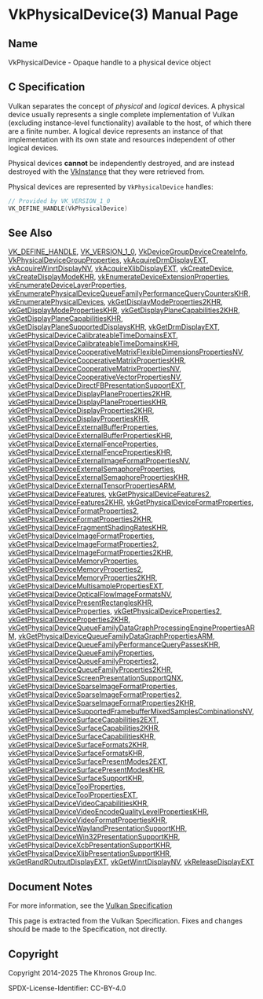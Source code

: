 # VkPhysicalDevice(3) Manual Page

## Name

VkPhysicalDevice - Opaque handle to a physical device object



## [](#_c_specification)C Specification

Vulkan separates the concept of *physical* and *logical* devices. A physical device usually represents a single complete implementation of Vulkan (excluding instance-level functionality) available to the host, of which there are a finite number. A logical device represents an instance of that implementation with its own state and resources independent of other logical devices.

Physical devices **cannot** be independently destroyed, and are instead destroyed with the [VkInstance](https://registry.khronos.org/vulkan/specs/latest/man/html/VkInstance.html) that they were retrieved from.

Physical devices are represented by `VkPhysicalDevice` handles:

```c++
// Provided by VK_VERSION_1_0
VK_DEFINE_HANDLE(VkPhysicalDevice)
```

## [](#_see_also)See Also

[VK\_DEFINE\_HANDLE](https://registry.khronos.org/vulkan/specs/latest/man/html/VK_DEFINE_HANDLE.html), [VK\_VERSION\_1\_0](https://registry.khronos.org/vulkan/specs/latest/man/html/VK_VERSION_1_0.html), [VkDeviceGroupDeviceCreateInfo](https://registry.khronos.org/vulkan/specs/latest/man/html/VkDeviceGroupDeviceCreateInfo.html), [VkPhysicalDeviceGroupProperties](https://registry.khronos.org/vulkan/specs/latest/man/html/VkPhysicalDeviceGroupProperties.html), [vkAcquireDrmDisplayEXT](https://registry.khronos.org/vulkan/specs/latest/man/html/vkAcquireDrmDisplayEXT.html), [vkAcquireWinrtDisplayNV](https://registry.khronos.org/vulkan/specs/latest/man/html/vkAcquireWinrtDisplayNV.html), [vkAcquireXlibDisplayEXT](https://registry.khronos.org/vulkan/specs/latest/man/html/vkAcquireXlibDisplayEXT.html), [vkCreateDevice](https://registry.khronos.org/vulkan/specs/latest/man/html/vkCreateDevice.html), [vkCreateDisplayModeKHR](https://registry.khronos.org/vulkan/specs/latest/man/html/vkCreateDisplayModeKHR.html), [vkEnumerateDeviceExtensionProperties](https://registry.khronos.org/vulkan/specs/latest/man/html/vkEnumerateDeviceExtensionProperties.html), [vkEnumerateDeviceLayerProperties](https://registry.khronos.org/vulkan/specs/latest/man/html/vkEnumerateDeviceLayerProperties.html), [vkEnumeratePhysicalDeviceQueueFamilyPerformanceQueryCountersKHR](https://registry.khronos.org/vulkan/specs/latest/man/html/vkEnumeratePhysicalDeviceQueueFamilyPerformanceQueryCountersKHR.html), [vkEnumeratePhysicalDevices](https://registry.khronos.org/vulkan/specs/latest/man/html/vkEnumeratePhysicalDevices.html), [vkGetDisplayModeProperties2KHR](https://registry.khronos.org/vulkan/specs/latest/man/html/vkGetDisplayModeProperties2KHR.html), [vkGetDisplayModePropertiesKHR](https://registry.khronos.org/vulkan/specs/latest/man/html/vkGetDisplayModePropertiesKHR.html), [vkGetDisplayPlaneCapabilities2KHR](https://registry.khronos.org/vulkan/specs/latest/man/html/vkGetDisplayPlaneCapabilities2KHR.html), [vkGetDisplayPlaneCapabilitiesKHR](https://registry.khronos.org/vulkan/specs/latest/man/html/vkGetDisplayPlaneCapabilitiesKHR.html), [vkGetDisplayPlaneSupportedDisplaysKHR](https://registry.khronos.org/vulkan/specs/latest/man/html/vkGetDisplayPlaneSupportedDisplaysKHR.html), [vkGetDrmDisplayEXT](https://registry.khronos.org/vulkan/specs/latest/man/html/vkGetDrmDisplayEXT.html), [vkGetPhysicalDeviceCalibrateableTimeDomainsEXT](https://registry.khronos.org/vulkan/specs/latest/man/html/vkGetPhysicalDeviceCalibrateableTimeDomainsEXT.html), [vkGetPhysicalDeviceCalibrateableTimeDomainsKHR](https://registry.khronos.org/vulkan/specs/latest/man/html/vkGetPhysicalDeviceCalibrateableTimeDomainsKHR.html), [vkGetPhysicalDeviceCooperativeMatrixFlexibleDimensionsPropertiesNV](https://registry.khronos.org/vulkan/specs/latest/man/html/vkGetPhysicalDeviceCooperativeMatrixFlexibleDimensionsPropertiesNV.html), [vkGetPhysicalDeviceCooperativeMatrixPropertiesKHR](https://registry.khronos.org/vulkan/specs/latest/man/html/vkGetPhysicalDeviceCooperativeMatrixPropertiesKHR.html), [vkGetPhysicalDeviceCooperativeMatrixPropertiesNV](https://registry.khronos.org/vulkan/specs/latest/man/html/vkGetPhysicalDeviceCooperativeMatrixPropertiesNV.html), [vkGetPhysicalDeviceCooperativeVectorPropertiesNV](https://registry.khronos.org/vulkan/specs/latest/man/html/vkGetPhysicalDeviceCooperativeVectorPropertiesNV.html), [vkGetPhysicalDeviceDirectFBPresentationSupportEXT](https://registry.khronos.org/vulkan/specs/latest/man/html/vkGetPhysicalDeviceDirectFBPresentationSupportEXT.html), [vkGetPhysicalDeviceDisplayPlaneProperties2KHR](https://registry.khronos.org/vulkan/specs/latest/man/html/vkGetPhysicalDeviceDisplayPlaneProperties2KHR.html), [vkGetPhysicalDeviceDisplayPlanePropertiesKHR](https://registry.khronos.org/vulkan/specs/latest/man/html/vkGetPhysicalDeviceDisplayPlanePropertiesKHR.html), [vkGetPhysicalDeviceDisplayProperties2KHR](https://registry.khronos.org/vulkan/specs/latest/man/html/vkGetPhysicalDeviceDisplayProperties2KHR.html), [vkGetPhysicalDeviceDisplayPropertiesKHR](https://registry.khronos.org/vulkan/specs/latest/man/html/vkGetPhysicalDeviceDisplayPropertiesKHR.html), [vkGetPhysicalDeviceExternalBufferProperties](https://registry.khronos.org/vulkan/specs/latest/man/html/vkGetPhysicalDeviceExternalBufferProperties.html), [vkGetPhysicalDeviceExternalBufferPropertiesKHR](https://registry.khronos.org/vulkan/specs/latest/man/html/vkGetPhysicalDeviceExternalBufferPropertiesKHR.html), [vkGetPhysicalDeviceExternalFenceProperties](https://registry.khronos.org/vulkan/specs/latest/man/html/vkGetPhysicalDeviceExternalFenceProperties.html), [vkGetPhysicalDeviceExternalFencePropertiesKHR](https://registry.khronos.org/vulkan/specs/latest/man/html/vkGetPhysicalDeviceExternalFencePropertiesKHR.html), [vkGetPhysicalDeviceExternalImageFormatPropertiesNV](https://registry.khronos.org/vulkan/specs/latest/man/html/vkGetPhysicalDeviceExternalImageFormatPropertiesNV.html), [vkGetPhysicalDeviceExternalSemaphoreProperties](https://registry.khronos.org/vulkan/specs/latest/man/html/vkGetPhysicalDeviceExternalSemaphoreProperties.html), [vkGetPhysicalDeviceExternalSemaphorePropertiesKHR](https://registry.khronos.org/vulkan/specs/latest/man/html/vkGetPhysicalDeviceExternalSemaphorePropertiesKHR.html), [vkGetPhysicalDeviceExternalTensorPropertiesARM](https://registry.khronos.org/vulkan/specs/latest/man/html/vkGetPhysicalDeviceExternalTensorPropertiesARM.html), [vkGetPhysicalDeviceFeatures](https://registry.khronos.org/vulkan/specs/latest/man/html/vkGetPhysicalDeviceFeatures.html), [vkGetPhysicalDeviceFeatures2](https://registry.khronos.org/vulkan/specs/latest/man/html/vkGetPhysicalDeviceFeatures2.html), [vkGetPhysicalDeviceFeatures2KHR](https://registry.khronos.org/vulkan/specs/latest/man/html/vkGetPhysicalDeviceFeatures2KHR.html), [vkGetPhysicalDeviceFormatProperties](https://registry.khronos.org/vulkan/specs/latest/man/html/vkGetPhysicalDeviceFormatProperties.html), [vkGetPhysicalDeviceFormatProperties2](https://registry.khronos.org/vulkan/specs/latest/man/html/vkGetPhysicalDeviceFormatProperties2.html), [vkGetPhysicalDeviceFormatProperties2KHR](https://registry.khronos.org/vulkan/specs/latest/man/html/vkGetPhysicalDeviceFormatProperties2KHR.html), [vkGetPhysicalDeviceFragmentShadingRatesKHR](https://registry.khronos.org/vulkan/specs/latest/man/html/vkGetPhysicalDeviceFragmentShadingRatesKHR.html), [vkGetPhysicalDeviceImageFormatProperties](https://registry.khronos.org/vulkan/specs/latest/man/html/vkGetPhysicalDeviceImageFormatProperties.html), [vkGetPhysicalDeviceImageFormatProperties2](https://registry.khronos.org/vulkan/specs/latest/man/html/vkGetPhysicalDeviceImageFormatProperties2.html), [vkGetPhysicalDeviceImageFormatProperties2KHR](https://registry.khronos.org/vulkan/specs/latest/man/html/vkGetPhysicalDeviceImageFormatProperties2KHR.html), [vkGetPhysicalDeviceMemoryProperties](https://registry.khronos.org/vulkan/specs/latest/man/html/vkGetPhysicalDeviceMemoryProperties.html), [vkGetPhysicalDeviceMemoryProperties2](https://registry.khronos.org/vulkan/specs/latest/man/html/vkGetPhysicalDeviceMemoryProperties2.html), [vkGetPhysicalDeviceMemoryProperties2KHR](https://registry.khronos.org/vulkan/specs/latest/man/html/vkGetPhysicalDeviceMemoryProperties2KHR.html), [vkGetPhysicalDeviceMultisamplePropertiesEXT](https://registry.khronos.org/vulkan/specs/latest/man/html/vkGetPhysicalDeviceMultisamplePropertiesEXT.html), [vkGetPhysicalDeviceOpticalFlowImageFormatsNV](https://registry.khronos.org/vulkan/specs/latest/man/html/vkGetPhysicalDeviceOpticalFlowImageFormatsNV.html), [vkGetPhysicalDevicePresentRectanglesKHR](https://registry.khronos.org/vulkan/specs/latest/man/html/vkGetPhysicalDevicePresentRectanglesKHR.html), [vkGetPhysicalDeviceProperties](https://registry.khronos.org/vulkan/specs/latest/man/html/vkGetPhysicalDeviceProperties.html), [vkGetPhysicalDeviceProperties2](https://registry.khronos.org/vulkan/specs/latest/man/html/vkGetPhysicalDeviceProperties2.html), [vkGetPhysicalDeviceProperties2KHR](https://registry.khronos.org/vulkan/specs/latest/man/html/vkGetPhysicalDeviceProperties2KHR.html), [vkGetPhysicalDeviceQueueFamilyDataGraphProcessingEnginePropertiesARM](https://registry.khronos.org/vulkan/specs/latest/man/html/vkGetPhysicalDeviceQueueFamilyDataGraphProcessingEnginePropertiesARM.html), [vkGetPhysicalDeviceQueueFamilyDataGraphPropertiesARM](https://registry.khronos.org/vulkan/specs/latest/man/html/vkGetPhysicalDeviceQueueFamilyDataGraphPropertiesARM.html), [vkGetPhysicalDeviceQueueFamilyPerformanceQueryPassesKHR](https://registry.khronos.org/vulkan/specs/latest/man/html/vkGetPhysicalDeviceQueueFamilyPerformanceQueryPassesKHR.html), [vkGetPhysicalDeviceQueueFamilyProperties](https://registry.khronos.org/vulkan/specs/latest/man/html/vkGetPhysicalDeviceQueueFamilyProperties.html), [vkGetPhysicalDeviceQueueFamilyProperties2](https://registry.khronos.org/vulkan/specs/latest/man/html/vkGetPhysicalDeviceQueueFamilyProperties2.html), [vkGetPhysicalDeviceQueueFamilyProperties2KHR](https://registry.khronos.org/vulkan/specs/latest/man/html/vkGetPhysicalDeviceQueueFamilyProperties2KHR.html), [vkGetPhysicalDeviceScreenPresentationSupportQNX](https://registry.khronos.org/vulkan/specs/latest/man/html/vkGetPhysicalDeviceScreenPresentationSupportQNX.html), [vkGetPhysicalDeviceSparseImageFormatProperties](https://registry.khronos.org/vulkan/specs/latest/man/html/vkGetPhysicalDeviceSparseImageFormatProperties.html), [vkGetPhysicalDeviceSparseImageFormatProperties2](https://registry.khronos.org/vulkan/specs/latest/man/html/vkGetPhysicalDeviceSparseImageFormatProperties2.html), [vkGetPhysicalDeviceSparseImageFormatProperties2KHR](https://registry.khronos.org/vulkan/specs/latest/man/html/vkGetPhysicalDeviceSparseImageFormatProperties2KHR.html), [vkGetPhysicalDeviceSupportedFramebufferMixedSamplesCombinationsNV](https://registry.khronos.org/vulkan/specs/latest/man/html/vkGetPhysicalDeviceSupportedFramebufferMixedSamplesCombinationsNV.html), [vkGetPhysicalDeviceSurfaceCapabilities2EXT](https://registry.khronos.org/vulkan/specs/latest/man/html/vkGetPhysicalDeviceSurfaceCapabilities2EXT.html), [vkGetPhysicalDeviceSurfaceCapabilities2KHR](https://registry.khronos.org/vulkan/specs/latest/man/html/vkGetPhysicalDeviceSurfaceCapabilities2KHR.html), [vkGetPhysicalDeviceSurfaceCapabilitiesKHR](https://registry.khronos.org/vulkan/specs/latest/man/html/vkGetPhysicalDeviceSurfaceCapabilitiesKHR.html), [vkGetPhysicalDeviceSurfaceFormats2KHR](https://registry.khronos.org/vulkan/specs/latest/man/html/vkGetPhysicalDeviceSurfaceFormats2KHR.html), [vkGetPhysicalDeviceSurfaceFormatsKHR](https://registry.khronos.org/vulkan/specs/latest/man/html/vkGetPhysicalDeviceSurfaceFormatsKHR.html), [vkGetPhysicalDeviceSurfacePresentModes2EXT](https://registry.khronos.org/vulkan/specs/latest/man/html/vkGetPhysicalDeviceSurfacePresentModes2EXT.html), [vkGetPhysicalDeviceSurfacePresentModesKHR](https://registry.khronos.org/vulkan/specs/latest/man/html/vkGetPhysicalDeviceSurfacePresentModesKHR.html), [vkGetPhysicalDeviceSurfaceSupportKHR](https://registry.khronos.org/vulkan/specs/latest/man/html/vkGetPhysicalDeviceSurfaceSupportKHR.html), [vkGetPhysicalDeviceToolProperties](https://registry.khronos.org/vulkan/specs/latest/man/html/vkGetPhysicalDeviceToolProperties.html), [vkGetPhysicalDeviceToolPropertiesEXT](https://registry.khronos.org/vulkan/specs/latest/man/html/vkGetPhysicalDeviceToolPropertiesEXT.html), [vkGetPhysicalDeviceVideoCapabilitiesKHR](https://registry.khronos.org/vulkan/specs/latest/man/html/vkGetPhysicalDeviceVideoCapabilitiesKHR.html), [vkGetPhysicalDeviceVideoEncodeQualityLevelPropertiesKHR](https://registry.khronos.org/vulkan/specs/latest/man/html/vkGetPhysicalDeviceVideoEncodeQualityLevelPropertiesKHR.html), [vkGetPhysicalDeviceVideoFormatPropertiesKHR](https://registry.khronos.org/vulkan/specs/latest/man/html/vkGetPhysicalDeviceVideoFormatPropertiesKHR.html), [vkGetPhysicalDeviceWaylandPresentationSupportKHR](https://registry.khronos.org/vulkan/specs/latest/man/html/vkGetPhysicalDeviceWaylandPresentationSupportKHR.html), [vkGetPhysicalDeviceWin32PresentationSupportKHR](https://registry.khronos.org/vulkan/specs/latest/man/html/vkGetPhysicalDeviceWin32PresentationSupportKHR.html), [vkGetPhysicalDeviceXcbPresentationSupportKHR](https://registry.khronos.org/vulkan/specs/latest/man/html/vkGetPhysicalDeviceXcbPresentationSupportKHR.html), [vkGetPhysicalDeviceXlibPresentationSupportKHR](https://registry.khronos.org/vulkan/specs/latest/man/html/vkGetPhysicalDeviceXlibPresentationSupportKHR.html), [vkGetRandROutputDisplayEXT](https://registry.khronos.org/vulkan/specs/latest/man/html/vkGetRandROutputDisplayEXT.html), [vkGetWinrtDisplayNV](https://registry.khronos.org/vulkan/specs/latest/man/html/vkGetWinrtDisplayNV.html), [vkReleaseDisplayEXT](https://registry.khronos.org/vulkan/specs/latest/man/html/vkReleaseDisplayEXT.html)

## [](#_document_notes)Document Notes

For more information, see the [Vulkan Specification](https://registry.khronos.org/vulkan/specs/latest/html/vkspec.html#VkPhysicalDevice)

This page is extracted from the Vulkan Specification. Fixes and changes should be made to the Specification, not directly.

## [](#_copyright)Copyright

Copyright 2014-2025 The Khronos Group Inc.

SPDX-License-Identifier: CC-BY-4.0